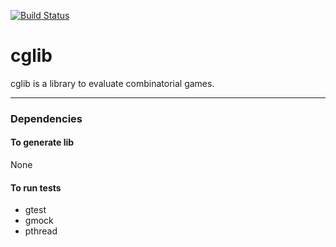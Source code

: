 [![Build Status](https://travis-ci.org/MLaurentys/cglib.svg?branch=master)](https://travis-ci.org/MLaurentys/cglib)

# cglib

cglib is a library to evaluate combinatorial games.

-------

### Dependencies

#### To generate lib

None

#### To run tests

- gtest
- gmock
- pthread
